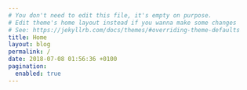 ```yaml
---
# You don't need to edit this file, it's empty on purpose.
# Edit theme's home layout instead if you wanna make some changes
# See: https://jekyllrb.com/docs/themes/#overriding-theme-defaults
title: Home
layout: blog
permalink: /
date: 2018-07-08 01:56:36 +0100
pagination:
  enabled: true
---
```

